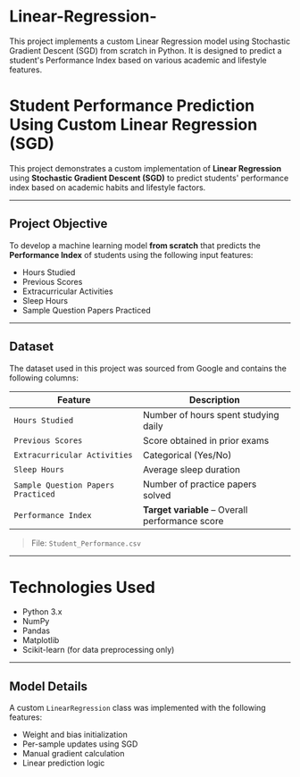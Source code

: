 # Linear-Regression-
This project implements a custom Linear Regression model using Stochastic Gradient Descent (SGD) from scratch in Python. It is designed to predict a student's Performance Index based on various academic and lifestyle features.

# Student Performance Prediction Using Custom Linear Regression (SGD)

This project demonstrates a custom implementation of **Linear Regression** using **Stochastic Gradient Descent (SGD)** to predict students' performance index based on academic habits and lifestyle factors.

---

##  Project Objective

To develop a machine learning model **from scratch** that predicts the **Performance Index** of students using the following input features:
- Hours Studied
- Previous Scores
- Extracurricular Activities
- Sleep Hours
- Sample Question Papers Practiced

---

##  Dataset

The dataset used in this project was sourced from Google and contains the following columns:

| Feature | Description |
|--------|-------------|
| `Hours Studied` | Number of hours spent studying daily |
| `Previous Scores` | Score obtained in prior exams |
| `Extracurricular Activities` | Categorical (Yes/No) |
| `Sleep Hours` | Average sleep duration |
| `Sample Question Papers Practiced` | Number of practice papers solved |
| `Performance Index` | **Target variable** – Overall performance score |

> File: `Student_Performance.csv`

---

# Technologies Used

- Python 3.x
- NumPy
- Pandas
- Matplotlib
- Scikit-learn (for data preprocessing only)

---

##  Model Details

A custom `LinearRegression` class was implemented with the following features:

- Weight and bias initialization
- Per-sample updates using SGD
- Manual gradient calculation
- Linear prediction logic


